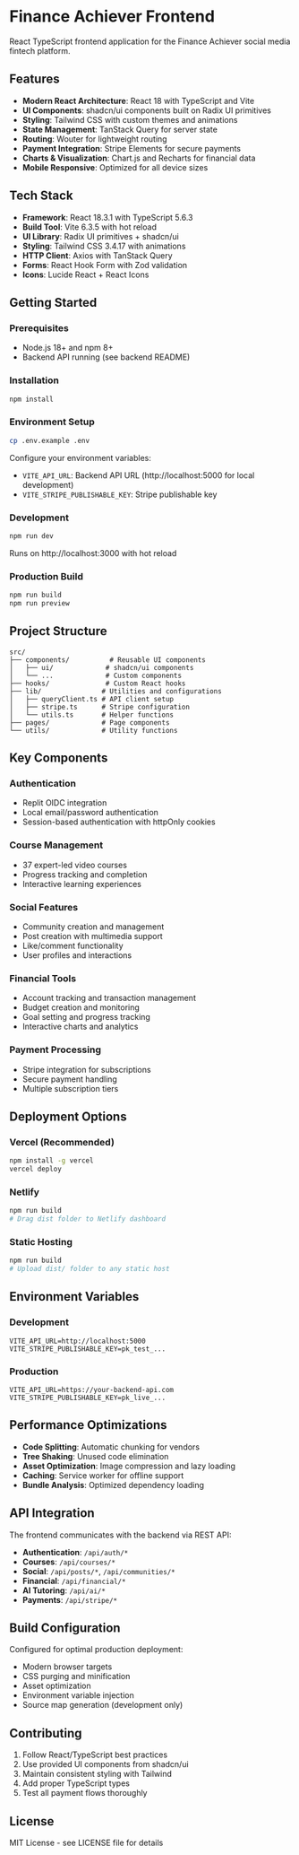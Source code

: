 # Finance Achiever Frontend

React TypeScript frontend application for the Finance Achiever social media fintech platform.

## Features

- **Modern React Architecture**: React 18 with TypeScript and Vite
- **UI Components**: shadcn/ui components built on Radix UI primitives
- **Styling**: Tailwind CSS with custom themes and animations
- **State Management**: TanStack Query for server state
- **Routing**: Wouter for lightweight routing
- **Payment Integration**: Stripe Elements for secure payments
- **Charts & Visualization**: Chart.js and Recharts for financial data
- **Mobile Responsive**: Optimized for all device sizes

## Tech Stack

- **Framework**: React 18.3.1 with TypeScript 5.6.3
- **Build Tool**: Vite 6.3.5 with hot reload
- **UI Library**: Radix UI primitives + shadcn/ui
- **Styling**: Tailwind CSS 3.4.17 with animations
- **HTTP Client**: Axios with TanStack Query
- **Forms**: React Hook Form with Zod validation
- **Icons**: Lucide React + React Icons

## Getting Started

### Prerequisites
- Node.js 18+ and npm 8+
- Backend API running (see backend README)

### Installation
```bash
npm install
```

### Environment Setup
```bash
cp .env.example .env
```

Configure your environment variables:
- `VITE_API_URL`: Backend API URL (http://localhost:5000 for local development)
- `VITE_STRIPE_PUBLISHABLE_KEY`: Stripe publishable key

### Development
```bash
npm run dev
```
Runs on http://localhost:3000 with hot reload

### Production Build
```bash
npm run build
npm run preview
```

## Project Structure

```
src/
├── components/          # Reusable UI components
│   ├── ui/             # shadcn/ui components
│   └── ...             # Custom components
├── hooks/              # Custom React hooks
├── lib/               # Utilities and configurations
│   ├── queryClient.ts # API client setup
│   ├── stripe.ts      # Stripe configuration
│   └── utils.ts       # Helper functions
├── pages/             # Page components
└── utils/             # Utility functions
```

## Key Components

### Authentication
- Replit OIDC integration
- Local email/password authentication
- Session-based authentication with httpOnly cookies

### Course Management
- 37 expert-led video courses
- Progress tracking and completion
- Interactive learning experiences

### Social Features
- Community creation and management
- Post creation with multimedia support
- Like/comment functionality
- User profiles and interactions

### Financial Tools
- Account tracking and transaction management
- Budget creation and monitoring
- Goal setting and progress tracking
- Interactive charts and analytics

### Payment Processing
- Stripe integration for subscriptions
- Secure payment handling
- Multiple subscription tiers

## Deployment Options

### Vercel (Recommended)
```bash
npm install -g vercel
vercel deploy
```

### Netlify
```bash
npm run build
# Drag dist folder to Netlify dashboard
```

### Static Hosting
```bash
npm run build
# Upload dist/ folder to any static host
```

## Environment Variables

### Development
```env
VITE_API_URL=http://localhost:5000
VITE_STRIPE_PUBLISHABLE_KEY=pk_test_...
```

### Production
```env
VITE_API_URL=https://your-backend-api.com
VITE_STRIPE_PUBLISHABLE_KEY=pk_live_...
```

## Performance Optimizations

- **Code Splitting**: Automatic chunking for vendors
- **Tree Shaking**: Unused code elimination
- **Asset Optimization**: Image compression and lazy loading
- **Caching**: Service worker for offline support
- **Bundle Analysis**: Optimized dependency loading

## API Integration

The frontend communicates with the backend via REST API:
- **Authentication**: `/api/auth/*`
- **Courses**: `/api/courses/*`
- **Social**: `/api/posts/*`, `/api/communities/*`
- **Financial**: `/api/financial/*`
- **AI Tutoring**: `/api/ai/*`
- **Payments**: `/api/stripe/*`

## Build Configuration

Configured for optimal production deployment:
- Modern browser targets
- CSS purging and minification
- Asset optimization
- Environment variable injection
- Source map generation (development only)

## Contributing

1. Follow React/TypeScript best practices
2. Use provided UI components from shadcn/ui
3. Maintain consistent styling with Tailwind
4. Add proper TypeScript types
5. Test all payment flows thoroughly

## License

MIT License - see LICENSE file for details